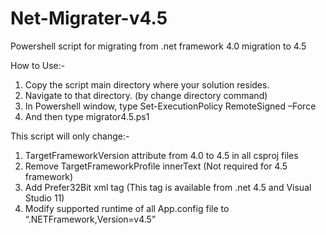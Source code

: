 Net-Migrater-v4.5
=================

Powershell script for migrating from .net framework 4.0 migration to 4.5

How to Use:- 
1.  Copy the script main directory where your solution resides.
2.	Navigate to that directory. (by change directory command)
3.	In Powershell window, type Set-ExecutionPolicy RemoteSigned –Force
4.	And then type migrator4.5.ps1

This script will only change:- 
1.	TargetFrameworkVersion attribute from 4.0 to 4.5 in all csproj files
2.	Remove TargetFrameworkProfile innerText (Not required for 4.5 framework)
3.	Add Prefer32Bit xml tag (This tag is available from .net 4.5 and Visual Studio 11) 
4.	Modify supported runtime of all App.config file to “.NETFramework,Version=v4.5”
